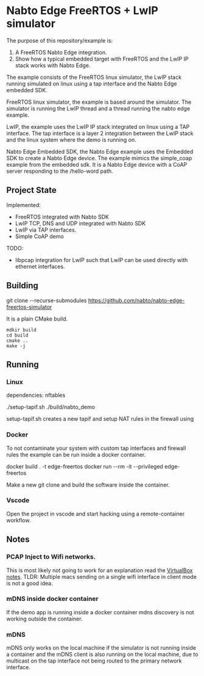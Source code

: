 # Nabto Edge FreeRTOS + LwIP simulator

The purpose of this repository/example is:

1. A FreeRTOS Nabto Edge integration.
2. Show how a typical embedded target with FreeRTOS and the LwIP IP stack works with Nabto Edge.

The example consists of the FreeRTOS linux simulator, the LwIP stack running
simulated on linux using a tap interface and the Nabto Edge embedded SDK.

FreeRTOS linux simulator, the example is based around the simulator. The
simulator is running the LwIP thread and a thread running the nabto edge
example.

LwIP, the example uses the LwIP IP stack integrated on linux using a TAP
interface. The tap interface is a layer 2 integration between the LwIP stack and
the linux system where the demo is running on.

Nabto Edge Embedded SDK, the Nabto Edge example uses the Embedded SDK to create
a Nabto Edge device. The example mimics the simple_coap example from the
embedded sdk. It is a Nabto Edge device with a CoAP server responding to the
/hello-word path.

## Project State

Implemented:
  * FreeRTOS integrated with Nabto SDK
  * LwIP TCP, DNS and UDP integrated with Nabto SDK
  * LwIP via TAP interfaces.
  * Simple CoAP demo

TODO:
  * libpcap integration for LwIP such that LwIP can be used directly with ethernet interfaces.


## Building

git clone --recurse-submodules https://github.com/nabto/nabto-edge-freertos-simulator

It is a plain CMake build.

```
mdkir build
cd build
cmake ..
make -j
```

## Running

### Linux

dependencies: nftables

./setup-tapif.sh
./build/nabto_demo

setup-tapif.sh creates a new tapif and setup NAT rules in the firewall using

### Docker

To not contaminate your system with custom tap interfaces and firewall rules the
example can be run inside a docker container.

docker build . -t edge-freertos
docker run --rm -it --privileged edge-freertos

Make a new git clone and build the software inside the container.

### Vscode

Open the project in vscode and start hacking using a remote-container workflow.


## Notes

### PCAP Inject to Wifi networks.

This is most likely not going to work for an explanation read the [VirtualBox
notes](https://www.virtualbox.org/manual/ch06.html#network_bridged). TLDR:
Multiple macs sending on a single wifi interface in client mode is not a good
idea.

### mDNS inside docker container

If the demo app is running inside a docker container mdns discovery is not
working outside the container.

### mDNS

mDNS only works on the local machine if the simulator is not running inside a
container and the mDNS client is also running on the local machine, due to
multicast on the tap interface not being routed to the primary network
interface.

